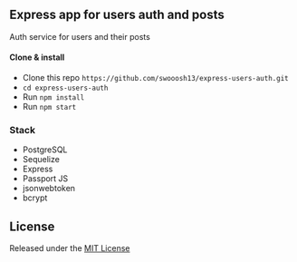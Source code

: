 ## Express app for users auth and posts

Auth service for users and their posts

#### Clone & install

* Clone this repo `https://github.com/swooosh13/express-users-auth.git`
* `cd express-users-auth`
* Run `npm install`
* Run `npm start`

### Stack

* PostgreSQL
* Sequelize
* Express
* Passport JS
* jsonwebtoken
* bcrypt
## License 
Released under the [MIT License](https://opensource.org/licenses/MIT)